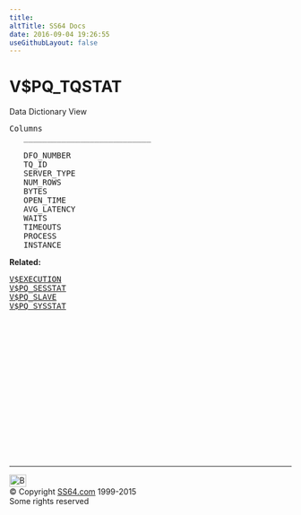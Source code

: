 ```yaml
---
title:
altTitle: SS64 Docs
date: 2016-09-04 19:26:55
useGithubLayout: false
---
```

<!-- #BeginLibraryItem "/Library/head_orav.lbi" --><!-- #EndLibraryItem --><h1>V$PQ_TQSTAT </h1>  
 <p> Data Dictionary View </p> 
 
<pre>Columns
   ___________________________
 
   DFO_NUMBER
   TQ_ID
   SERVER_TYPE
   NUM_ROWS
   BYTES
   OPEN_TIME
   AVG_LATENCY
   WAITS
   TIMEOUTS
   PROCESS
   INSTANCE</pre>
<p><b>Related:</b></p><pre><a href="V$EXECUTION.html">V$EXECUTION</a> 
<a href="V$PQ_SESSTAT.html">V$PQ_SESSTAT</a> 
<a href="V$PQ_SLAVE.html">V$PQ_SLAVE</a> 
<a href="V$PQ_SYSSTAT.html">V$PQ_SYSSTAT</a> 
</pre><!-- #BeginLibraryItem "/Library/foot_orad.lbi" --><p>
<!-- oracle-footer -->
<ins class="adsbygoogle" style="display:inline-block;width:300px;height:250px" data-ad-client="ca-pub-6140977852749469" data-ad-slot="4275490898"></ins>
<script>
(adsbygoogle = window.adsbygoogle || []).push({});
</script></p>
<hr>
<div id="bl" class="footer"><a href="V$PQ_TQSTAT.html#"><img src="../images/top.png" width="30" height="22" alt="Back to the Top"></a></div>
<div id="br" class="footer, tagline">© Copyright <a href="../index.html">SS64.com</a> 1999-2015<br>
Some rights reserved</div>
<!-- #EndLibraryItem -->

